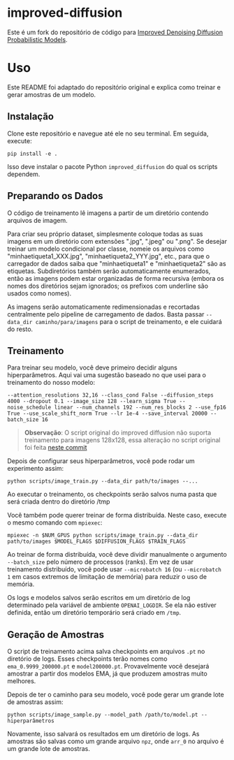 # improved-diffusion

Este é um fork do repositório de código para [Improved Denoising Diffusion Probabilistic Models](https://github.com/openai/improved-diffusion).

# Uso

Este README foi adaptado do repositório original e explica como treinar e gerar amostras de um modelo.

## Instalação

Clone este repositório e navegue até ele no seu terminal. Em seguida, execute:

```
pip install -e .
```


Isso deve instalar o pacote Python `improved_diffusion` do qual os scripts dependem.

## Preparando os Dados

O código de treinamento lê imagens a partir de um diretório contendo arquivos de imagem.

Para criar seu próprio dataset, simplesmente coloque todas as suas imagens em um diretório com extensões ".jpg", ".jpeg" ou ".png". Se desejar treinar um modelo condicional por classe, nomeie os arquivos como "minhaetiqueta1_XXX.jpg", "minhaetiqueta2_YYY.jpg", etc., para que o carregador de dados saiba que "minhaetiqueta1" e "minhaetiqueta2" são as etiquetas. Subdiretórios também serão automaticamente enumerados, então as imagens podem estar organizadas de forma recursiva (embora os nomes dos diretórios sejam ignorados; os prefixos com underline são usados como nomes).

As imagens serão automaticamente redimensionadas e recortadas centralmente pelo pipeline de carregamento de dados. Basta passar `--data_dir caminho/para/imagens` para o script de treinamento, e ele cuidará do resto.

## Treinamento

Para treinar seu modelo, você deve primeiro decidir alguns hiperparâmetros. Aqui vai uma sugestão baseado no que usei para o treinamento do nosso modelo:

```
--attention_resolutions 32,16 --class_cond False --diffusion_steps 4000 --dropout 0.1 --image_size 128 --learn_sigma True --noise_schedule linear --num_channels 192 --num_res_blocks 2 --use_fp16 True --use_scale_shift_norm True --lr 1e-4 --save_interval 20000 --batch_size 16
```
> **Observação**: O script original do improved diffusion não suporta treinamento para imagens 128x128, essa alteração no script original foi feita [neste commit](https://github.com/OPaivaHeitor/improved-diffusion/commit/b44f1b3edbc50ec7531140fefa81f3c25052a1ba)

Depois de configurar seus hiperparâmetros, você pode rodar um experimento assim:

```
python scripts/image_train.py --data_dir path/to/images --...
```
Ao executar o treinamento, os checkpoints serão salvos numa pasta que será criada dentro do diretório /tmp 

Você também pode querer treinar de forma distribuída. Neste caso, execute o mesmo comando com `mpiexec`:

```
mpiexec -n $NUM_GPUS python scripts/image_train.py --data_dir path/to/images $MODEL_FLAGS $DIFFUSION_FLAGS $TRAIN_FLAGS
```


Ao treinar de forma distribuída, você deve dividir manualmente o argumento `--batch_size` pelo número de processos (ranks). Em vez de usar treinamento distribuído, você pode usar `--microbatch 16` (ou `--microbatch 1` em casos extremos de limitação de memória) para reduzir o uso de memória.

Os logs e modelos salvos serão escritos em um diretório de log determinado pela variável de ambiente `OPENAI_LOGDIR`. Se ela não estiver definida, então um diretório temporário será criado em `/tmp`.

## Geração de Amostras

O script de treinamento acima salva checkpoints em arquivos `.pt` no diretório de logs. Esses checkpoints terão nomes como `ema_0.9999_200000.pt` e `model200000.pt`. Provavelmente você desejará amostrar a partir dos modelos EMA, já que produzem amostras muito melhores.

Depois de ter o caminho para seu modelo, você pode gerar um grande lote de amostras assim:

```
python scripts/image_sample.py --model_path /path/to/model.pt --hiperparâmetros
```


Novamente, isso salvará os resultados em um diretório de logs. As amostras são salvas como um grande arquivo `npz`, onde `arr_0` no arquivo é um grande lote de amostras.
